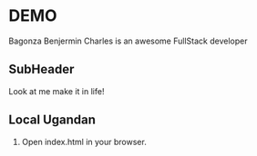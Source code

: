 # DEMO 


Bagonza Benjermin Charles is an awesome FullStack developer

## SubHeader

Look at me make it in life!

## Local Ugandan

1. Open index.html in your browser.